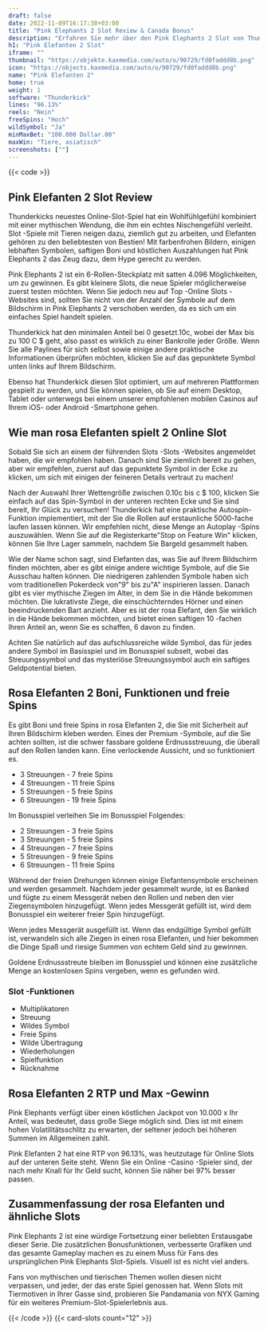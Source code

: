 ```yaml
---
draft: false
date: 2022-11-09T16:17:38+03:00
title: "Pink Elephants 2 Slot Review & Canada Bonus"
description: "Erfahren Sie mehr über den Pink Elephants 2 Slot von Thunderkick, einschließlich Funktionen, Auszahlungen, Volatilität, RTP & erhalten Sie kostenlose Spins und Casino -Bonus von den besten kanadischen Online -Casinos!"
h1: "Pink Elefanten 2 Slot"
iframe: ""
thumbnail: "https://objekte.kaxmedia.com/auto/o/90729/fd0faddd8b.png"
icon: "https://objects.kaxmedia.com/auto/o/90729/fd0faddd8b.png"
name: "Pink Elefanten 2"
home: true
weight: 1
software: "Thunderkick"
lines: "96.13%"
reels: "Nein"
freeSpins: "Hoch"
wildSymbol: "Ja"
minMaxBet: "100.000 Dollar.00"
maxWin: "Tiere, asiatisch"
screenshots: [""]
---
```


{{< code >}}<h2>Pink Elefanten 2 Slot Review</h2><p>Thunderkicks neuestes Online-Slot-Spiel hat ein Wohlfühlgefühl kombiniert mit einer mythischen Wendung, die ihm ein echtes Nischengefühl verleiht. Slot -Spiele mit Tieren neigen dazu, ziemlich gut zu arbeiten, und Elefanten gehören zu den beliebtesten von Bestien! Mit farbenfrohen Bildern, einigen lebhaften Symbolen, saftigen Boni und köstlichen Auszahlungen hat Pink Elephants 2 das Zeug dazu, dem Hype gerecht zu werden.</p><p>Pink Elephants 2 ist ein 6-Rollen-Steckplatz mit satten 4.096 Möglichkeiten, um zu gewinnen. Es gibt kleinere Slots, die neue Spieler möglicherweise zuerst testen möchten. Wenn Sie jedoch neu auf Top -Online Slots -Websites sind, sollten Sie nicht von der Anzahl der Symbole auf dem Bildschirm in Pink Elephants 2 verschoben werden, da es sich um ein einfaches Spiel handelt spielen.</p><p>Thunderkick hat den minimalen Anteil bei 0 gesetzt.10c, wobei der Max bis zu 100 C $ geht, also passt es wirklich zu einer Bankrolle jeder Größe. Wenn Sie alle Paylines für sich selbst sowie einige andere praktische Informationen überprüfen möchten, klicken Sie auf das gepunktete Symbol unten links auf Ihrem Bildschirm.</p><p>Ebenso hat Thunderkick diesen Slot optimiert, um auf mehreren Plattformen gespielt zu werden, und Sie können spielen, ob Sie auf einem Desktop, Tablet oder unterwegs bei einem unserer empfohlenen mobilen Casinos auf Ihrem iOS- oder Android -Smartphone gehen.</p><h2>Wie man rosa Elefanten spielt 2 Online Slot</h2><p>Sobald Sie sich an einem der führenden Slots -Slots -Websites angemeldet haben, die wir empfohlen haben. Danach sind Sie ziemlich bereit zu gehen, aber wir empfehlen, zuerst auf das gepunktete Symbol in der Ecke zu klicken, um sich mit einigen der feineren Details vertraut zu machen!</p><p>Nach der Auswahl Ihrer Wettengröße zwischen 0.10c bis c $ 100, klicken Sie einfach auf das Spin-Symbol in der unteren rechten Ecke und Sie sind bereit, Ihr Glück zu versuchen! Thunderkick hat eine praktische Autospin-Funktion implementiert, mit der Sie die Rollen auf erstaunliche 5000-fache laufen lassen können. Wir empfehlen nicht, diese Menge an Autoplay -Spins auszuwählen. Wenn Sie auf die Registerkarte"Stop on Feature Win" klicken, können Sie Ihre Lager sammeln, nachdem Sie Bargeld gesammelt haben.</p><p>Wie der Name schon sagt, sind Elefanten das, was Sie auf Ihrem Bildschirm finden möchten, aber es gibt einige andere wichtige Symbole, auf die Sie Ausschau halten können. Die niedrigeren zahlenden Symbole haben sich vom traditionellen Pokerdeck von"9" bis zu"A" inspirieren lassen. Danach gibt es vier mythische Ziegen im Alter, in dem Sie in die Hände bekommen möchten. Die lukrativste Ziege, die einschüchterndes Hörner und einen beeindruckenden Bart anzieht. Aber es ist der rosa Elefant, den Sie wirklich in die Hände bekommen möchten, und bietet einen saftigen 10 -fachen Ihren Anteil an, wenn Sie es schaffen, 6 davon zu finden.</p><p>Achten Sie natürlich auf das aufschlussreiche wilde Symbol, das für jedes andere Symbol im Basisspiel und im Bonusspiel subselt, wobei das Streuungssymbol und das mysteriöse Streuungssymbol auch ein saftiges Geldpotential bieten.</p><h2>Rosa Elefanten 2 Boni, Funktionen und freie Spins</h2><p>Es gibt Boni und freie Spins in rosa Elefanten 2, die Sie mit Sicherheit auf Ihren Bildschirm kleben werden. Eines der Premium -Symbole, auf die Sie achten sollten, ist die schwer fassbare goldene Erdnussstreuung, die überall auf den Rollen landen kann. Eine verlockende Aussicht, und so funktioniert es.</p><ul><li>3 Streuungen - 7 freie Spins</li><li>4 Streuungen - 11 freie Spins</li><li>5 Streuungen - 5 freie Spins</li><li>6 Streuungen - 19 freie Spins</li></ul><p>Im Bonusspiel verleihen Sie im Bonusspiel Folgendes:</p><ul><li>2 Streuungen - 3 freie Spins</li><li>3 Streuungen - 5 freie Spins</li><li>4 Streuungen - 7 freie Spins</li><li>5 Streuungen - 9 freie Spins</li><li>6 Streuungen - 11 freie Spins</li></ul><p>Während der freien Drehungen können einige Elefantensymbole erscheinen und werden gesammelt. Nachdem jeder gesammelt wurde, ist es Banked und fügte zu einem Messgerät neben den Rollen und neben den vier Ziegensymbolen hinzugefügt. Wenn jedes Messgerät gefüllt ist, wird dem Bonusspiel ein weiterer freier Spin hinzugefügt.</p><p>Wenn jedes Messgerät ausgefüllt ist. Wenn das endgültige Symbol gefüllt ist, verwandeln sich alle Ziegen in einen rosa Elefanten, und hier bekommen die Dinge Spaß und riesige Summen von echtem Geld sind zu gewinnen.</p><p>Goldene Erdnussstreute bleiben im Bonusspiel und können eine zusätzliche Menge an kostenlosen Spins vergeben, wenn es gefunden wird.</p><h3>
Slot -Funktionen</h3><ul>
<li></span>
Multiplikatoren</li>
<li></span>
Streuung</li>
<li></span>
Wildes Symbol</li>
<li></span>
Freie Spins</li>
<li></span>
Wilde Übertragung</li>
<li></span>
Wiederholungen</li>
<li></span>
Spielfunktion</li>
<li></span>
Rücknahme</li></ul><h2>Rosa Elefanten 2 RTP und Max -Gewinn</h2><p>Pink Elephants verfügt über einen köstlichen Jackpot von 10.000 x Ihr Anteil, was bedeutet, dass große Siege möglich sind. Dies ist mit einem hohen Volatilitätsschlitz zu erwarten, der seltener jedoch bei höheren Summen im Allgemeinen zahlt.</p><p>Pink Elefanten 2 hat eine RTP von 96.13%, was heutzutage für Online Slots auf der unteren Seite steht. Wenn Sie ein Online -Casino -Spieler sind, der nach mehr Knall für Ihr Geld sucht, können Sie näher bei 97% besser passen.</p><h2>Zusammenfassung der rosa Elefanten und ähnliche Slots</h2><p>Pink Elephants 2 ist eine würdige Fortsetzung einer beliebten Erstausgabe dieser Serie. Die zusätzlichen Bonusfunktionen, verbesserte Grafiken und das gesamte Gameplay machen es zu einem Muss für Fans des ursprünglichen Pink Elephants Slot-Spiels. Visuell ist es nicht viel anders.</p><p>Fans von mythischen und tierischen Themen wollen diesen nicht verpassen, und jeder, der das erste Spiel genossen hat. Wenn Slots mit Tiermotiven in Ihrer Gasse sind, probieren Sie Pandamania von NYX Gaming für ein weiteres Premium-Slot-Spielerlebnis aus.</p>{{< /code >}}
 {{< card-slots count="12" >}}